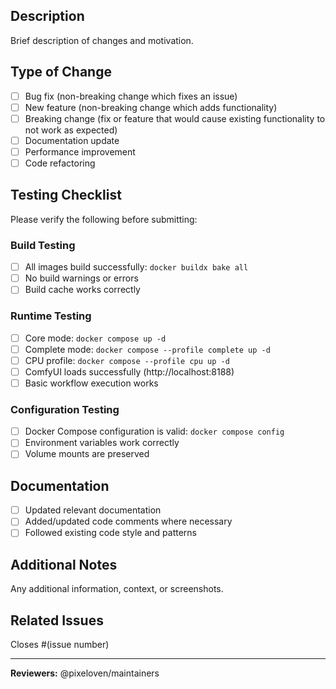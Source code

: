 <!--
Thank you for contributing to ComfyUI Docker! 🎨

Before submitting this PR, please ensure you have:
1. ✅ Created a discussion first describing the problem and solution
2. ✅ Tested your changes locally with Docker Compose
3. ✅ Updated documentation if needed

For more details, see: https://github.com/pixeloven/ComfyUI-Docker#contributing
-->

## Description
Brief description of changes and motivation.

## Type of Change
- [ ] Bug fix (non-breaking change which fixes an issue)
- [ ] New feature (non-breaking change which adds functionality)
- [ ] Breaking change (fix or feature that would cause existing functionality to not work as expected)
- [ ] Documentation update
- [ ] Performance improvement
- [ ] Code refactoring

## Testing Checklist
Please verify the following before submitting:

### Build Testing
- [ ] All images build successfully: `docker buildx bake all`
- [ ] No build warnings or errors
- [ ] Build cache works correctly

### Runtime Testing
- [ ] Core mode: `docker compose up -d`
- [ ] Complete mode: `docker compose --profile complete up -d`
- [ ] CPU profile: `docker compose --profile cpu up -d`
- [ ] ComfyUI loads successfully (http://localhost:8188)
- [ ] Basic workflow execution works

### Configuration Testing
- [ ] Docker Compose configuration is valid: `docker compose config`
- [ ] Environment variables work correctly
- [ ] Volume mounts are preserved

## Documentation
- [ ] Updated relevant documentation
- [ ] Added/updated code comments where necessary
- [ ] Followed existing code style and patterns

## Additional Notes
Any additional information, context, or screenshots.

## Related Issues
Closes #(issue number)

---

**Reviewers:** @pixeloven/maintainers

<!-- Template version: 2.0 -->
